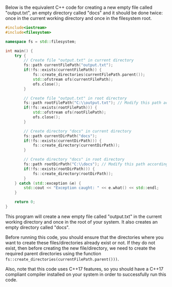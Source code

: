 Below is the equivalent C++ code for creating a new empty file called "output.txt", an empty directory called "docs" and it should be done twice: once in the current working directory and once in the filesystem root.

```cpp
#include<iostream>
#include<filesystem>

namespace fs = std::filesystem;

int main() {
    try {
        // Create file "output.txt" in current directory
        fs::path currentFilePath("output.txt");
        if(!fs::exists(currentFilePath)) {
            fs::create_directories(currentFilePath.parent());
            std::ofstream ofs(currentFilePath);
            ofs.close();
        }

        // Create file "output.txt" in root directory
        fs::path rootFilePath("C:\\output.txt"); // Modify this path according to your requirements
        if(!fs::exists(rootFilePath))) {
            std::ofstream ofs(rootFilePath);
            ofs.close();
        }

        // Create directory "docs" in current directory
        fs::path currentDirPath("docs");
        if(!fs::exists(currentDirPath))) {
            fs::create_directory(currentDirPath));
        }

        // Create directory "docs" in root directory
        fs::path rootDirPath("C:\\docs"); // Modify this path according to your requirements
        if(!fs::exists(rootDirPath))) {
            fs::create_directory(rootDirPath));
        }
    } catch (std::exception &e) {
        std::cout << "Exception caught: " << e.what() << std::endl;
    }

    return 0;
}
```
This program will create a new empty file called "output.txt" in the current working directory and once in the root of your system. It also creates an empty directory called "docs". 

Before running this code, you should ensure that the directories where you want to create these files/directories already exist or not. If they do not exist, then before creating the new file/directory, we need to create the required parent directories using the function `fs::create_directories(currentFilePath.parent()))`.

Also, note that this code uses C++17 features, so you should have a C++17 compliant compiler installed on your system in order to successfully run this code.
